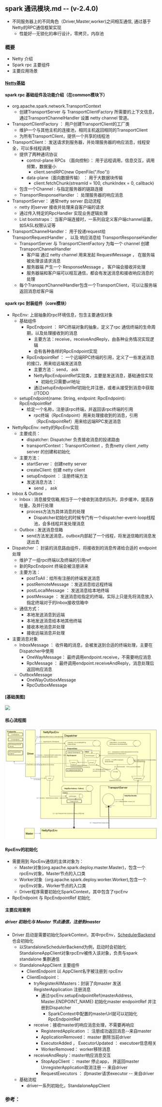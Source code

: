 ##  spark 通讯模块.md -- (v-2.4.0)
*	不同服务器上的不同角色（Driver,Master,worker)之间相互通信, 通过基于Netty的RPC通信框架实现
	*	性能好--无锁化的串行设计，零拷贝，内存池

###   概要
*  Netty 介绍
*  Spark rpc 主要组件
*  主要应用场景

####  [Netty基础](../../../../../../language/java/base/io/nio框架/netty.md)

####  spark rpc 基础组件及功能介绍（在common模块下） 
*	org.apache.spark.network.TransportContext
	*	创建TransportServer 与 TransportClientFactory 所需要的上下文信息，通过TransportChannelHandler 设置 netty channel 管道。
*	TransportClientFactory ： 用户创建TransportClient的工厂类
	*	维护一个与其他主机的连接池，相同主机返回相同的TransportClient
	*	为所有TransportClient，提供一个共享的线程池
*	TransportClient： 发送请求到服务器，并处理服务器的响应消息，线程安全，可以多线程调用
	*	提供了两种通讯协议
		*	control-plane RPCs （面向控制）：  用于远程调用，信息交互，调用频繁，数据量小
			*	client.sendRPC(new OpenFile("/foo")) 
		*	data-plane（面向数据传输） ： 用于大数据块传输	
			*	client.fetchChunk(streamId = 100, chunkIndex = 0, callback)
	*	包含一个Channel : 与指定服务器的链路连接
	*	TransportResponseHandler ： 处理服务器的响应消息
*	TransportServer： 通常netty server 启动流程
	*	netty 的server  接收并处理来自客户端的请求
	*	通过传入特定的RpcHandler 实现业务逻辑处理
	*	List<TransportServerBootstrap> bootstraps： 当客户端连接时，一系列自定义客户端channel设置，如SASL权限认证等
*	TransportChannelHandler： 用于投递request给 TransportRequestHandler ， 以及 响应消息给 TransportResponseHandler
	*	TransportServer 与 TransportClientFactory 为每一个 channel 创建 TransportChannelHandler 
		*	客户端 通过 netty channel 用来发起 RequestMessage  ， 在服务端被处理该请求消息
		*	服务器端 产生一个 ResponseMessage ， 客户端会接收并处理
		*	服务器端和客户端可以相互通信，都会有发送消息和接收响应消息的处理
	*	每个TransportChannelHandler包含一个TransportClient，可以让服务端返回消息给客户端

####  spark rpc 封装组件（core模块）
*	RpcEnv: 上层抽象的rpc环境信息，包含主要通信对象
	*	基础组件
		*	RpcEndpoint ： RPC终端对象的抽象，定义了rpc 通信终端的生命周期，以及处理接收到的消息
			*	主要方法：receive，receiveAndReply，由各种业务情况实现逻辑
			*	会有各种各样的RpcEndpoint实现
		*	RpcEndpointRef ： 一个远端RPC终端的引用，定义了一些发送消息的接口，用来给远端发送消息
			*	主要方法： send， ask
			*	NettyRpcEndpointRef实现类，主要是发送消息，基础通信实现
				*	初始化只需要url地址
			*	通过setupEndpointRef初始化并注册，或者从接受到消息中获取 //TODO
	*	setupEndpoint(name: String, endpoint: RpcEndpoint): RpcEndpointRef
		*	给定一个名称，注册该rpc终端，并返回该rpc终端的引用
			*	rpc终端（RpcEndpoint）用来处理接收到的消息，引用（RpcEndpointRef）用来给远端RPC发送消息
*	NettyRpcEnv: netty的RpcEnv实现
	*   主要成员：
		*	dispatcher: Dispatcher 负责接收消息的投递路由
		*	transportContext：TransportContext ，负责netty client ,netty server 的创建和初始化
	*	主要方法：
		*	startServer： 创建netty server 
		*	createClient:  创建 netty client
		*	setupEndpoint ： 注册终端方法
		*	发送消息方法：
			*	send ， ask
*	Inbox &  Outbox
	*	Inbox : 消息接受信箱,相当于一个接收到消息的队列，异步缓冲，提高吞吐量，及并行处理
		*	process方法为具体消息的处理
			*	Dispatcher初始化的时候专门有一个dispatcher-event-loop线程池，会多线程并发处理消息
	*   Outbox : 发送消息信箱
		*	send方法发送消息，outbox内部起了一个线程，将发送信箱的消息发送出去
*	Dispatcher ： 封装的消息路由组件，将接收到的消息传递给合适的 endpoint 处理
	*	维护了一组rpc终端以及终端的引用ref
	*	新的RpcEndpoint 终端会被注册进来
	*	主要方法：
		*	postToAll：给所有注册的终端发送消息
		*	postRemoteMessage ：发送消息给远程终端
		*	postLocalMessage ： 发送消息给本地终端
		*	postMessage ： 发送消息给指定的终端，实际上只是先将消息放入指定终端对于的Inbox接收信箱中
	*	通信方式：
		*	本地发送消息到远端
		*	本地发送消息给本地其他终端
		*	接收本地消息并处理
		*	接收远端消息并处理
*	主要消息对象
	*	InboxMessage ： 收件箱的消息，会被发送到合适的终端处理，主要在Dispatcher中使用
		*	OneWayMessage： 最终调用endpoint.receive，不需要响应消息
		*	RpcMessage ： 最终调用endpoint.receiveAndReply，消息处理后返回响应消息
	*	OutboxMessage
		*   OneWayOutboxMessage
		*	RpcOutboxMessage

####	[基础类图]
![](https://github.com/xif10416s/workNote/blob/master/learn/framework/bigdata/spark/images/rpc_endpoints_loops_class.jpg)	

####	核心流程图
![](../../../images/common_rpc.png)

####  RpcEnv的初始化
*	需要用到 RpcEnv通信的主体对象为：
	*	Master对象(org.apache.spark.deploy.master.Master)，包含一个rpcEnv对象，Master节点的入口类
	*	Worker对象（org.apache.spark.deploy.worker.Worker),包含一个rpcEnv对象，Worker节点的入口类
	*	Driver程序需要初始化SparkContext，其中包含了rpcEnv
*	RpcEndpoint 与 RpcEndpointRef 初始化


####  主要应用案例
#####  driver 初始化与 Master 节点通信，注册到master
*	Driver 启动是需要初始化SparkContext，其中rpcEnv，[SchedulerBackend](https://github.com/xif10416s/workNote/blob/master/learn/framework/bigdata/spark/%E6%BA%90%E7%A0%81/%E5%9F%BA%E7%A1%80/1-SparkContext-%E5%88%9D%E5%A7%8B%E5%8C%96.md)也会初始化
	*	以StandaloneSchedulerBackend为例，启动时会初始化StandaloneAppClient对象rpcEnv被传入该对象，负责与spark  standalone 集群通信
	*	StandaloneAppClient 主要组件
		*	ClientEndpoint 以 AppClient名字被注册到 rpcEnv
		*	ClientEndpoint：
			*	tryRegisterAllMasters：封装了向master 发送RegisterApplication 注册消息
				*	通过rpcEnv.setupEndpointRef(masterAddress, Master.ENDPOINT_NAME) 初始化master endpointRef 并注册到Dispatcher
					*	SparkContext中配置的masterUrl就可以初始化RpcEndpointRef
			*	receive：接收master的响应消息处理，不需要再响应
				*	RegisteredApplication ： 注册成功返回消息--来自master
				*	ApplicationRemoved： master 删除当前driver
				*	ExecutorAdded ， ExecutorUpdated ： executoer信息相关
				*	WorkerRemoved： worker移除消息
			*	receiveAndReply：master响应消息交互
				*	StopAppClient ： master 停止app， 并返回master UnregisterApplication取消注册 -- 来自driver
				*	RequestExecutors ： 向master请求executor -- 来自driver
	*	基础流程
		*	driver一系列初始化，StandaloneAppClient











### 参考：
